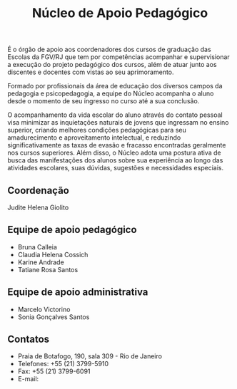 ﻿---
layout: inner-child
title: Núcleo de Apoio Pedagógico
incluir:
 - widget-sobre-graduacao.html
 - widget-colocacao-profissional.html
 - widget-disciplinas-graduacao.html
---

É o órgão de apoio aos coordenadores dos cursos de graduação das
Escolas da FGV/RJ que tem por competências acompanhar e supervisionar
a execução do projeto pedagógico dos cursos, além de atuar junto aos
discentes e docentes com vistas ao seu aprimoramento.

Formado por profissionais da área de educação dos diversos campos da
pedagogia e psicopedagogia, a equipe do Núcleo acompanha o aluno desde
o momento de seu ingresso no curso até a sua conclusão.

O acompanhamento da vida escolar do aluno através do contato pessoal
visa minimizar as inquietações naturais de jovens que ingressam no
ensino superior, criando melhores condições pedagógicas para seu
amadurecimento e aproveitamento intelectual, e reduzindo
significativamente as taxas de evasão e fracasso encontradas
geralmente nos cursos superiores. Além disso, o Núcleo adota uma
postura ativa de busca das manifestações dos alunos sobre sua
experiência ao longo das atividades escolares, suas dúvidas, sugestões
e necessidades especiais.


## Coordenação

Judite Helena Giolito

## Equipe de apoio pedagógico

- Bruna Calleia
- Claudia Helena Cossich
- Karine Andrade
- Tatiane Rosa Santos

## Equipe de apoio administrativa

- Marcelo Victorino
- Sonia Gonçalves Santos

## Contatos

- Praia de Botafogo, 190, sala 309 - Rio de Janeiro
- Telefones: +55 (21) 3799-5910
- Fax: +55 (21) 3799-6091
- E-mail: <script type='text/javascript'>var a = new Array('o@fg','ogic','edag','eo.p','nucl','v.br');document.write("<a href='mailto:"+a[4]+a[3]+a[2]+a[1]+a[0]+a[5]+"'>"+a[4]+a[3]+a[2]+a[1]+a[0]+a[5]+"</a>");</script>

